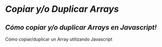 # **_Copiar y/o Duplicar Arrays_**

## **_Cómo copiar y/o duplicar Arrays en Javascript!_**
Cómo copiar/duplicar un Array utilizando Javascript
